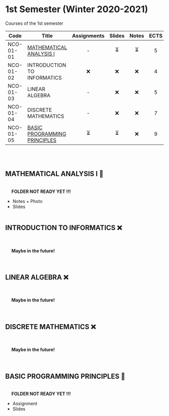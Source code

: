 # 1st Semester (Winter 2020-2021)

Courses of the 1st semester

| Code      | Title                                | Assignments | Slides | Notes | ECTS |
| --------- | ------------------------------------ | :---------: | :----: | :---: | :--: | 
| NCO-01-01 | [MATHEMATICAL ANALYSIS I](https://github.com/tsingi-chris/CSD-Auth/tree/main/1st%20Semester#mathematical-analysis-i-)              | -          | ⏳      | ⏳   | 5    | 
| NCO-01-02 | INTRODUCTION TO INFORMATICS          | ❌         | ❌     | ❌   | 4    | 
| NCO-01-03 | LINEAR ALGEBRA                       | -          | ❌     | ❌   | 5    | 
| NCO-01-04 | DISCRETE MATHEMATICS                 | -          | ❌     | ❌   | 7    | 
| NCO-01-05 | [BASIC PROGRAMMING PRINCIPLES](https://github.com/tsingi-chris/CSD-Auth/tree/main/1st%20Semester#basic-programming-principles-)         | ⏳         | ⏳      | ❌   | 9    | 

<br /><br />

## MATHEMATICAL ANALYSIS I 📂

<br />&nbsp;&nbsp;&nbsp;&nbsp;&nbsp;**FOLDER NOT READY YET !!!** 
- Notes + Photo 
- Slides  <br /><br />

## INTRODUCTION TO INFORMATICS ❌

<br /><br />&nbsp;&nbsp;&nbsp;&nbsp;&nbsp;**Maybe in the future!**<br /><br /><br />


## LINEAR ALGEBRA ❌

<br /><br />&nbsp;&nbsp;&nbsp;&nbsp;&nbsp;**Maybe in the future!**<br /><br /><br />


## DISCRETE MATHEMATICS ❌

<br /><br />&nbsp;&nbsp;&nbsp;&nbsp;&nbsp;**Maybe in the future!**<br /><br /><br />


## BASIC PROGRAMMING PRINCIPLES 📂

<br />&nbsp;&nbsp;&nbsp;&nbsp;&nbsp;**FOLDER NOT READY YET !!!** 
- Assignment 
- Slides 